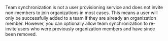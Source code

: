 Team synchronization is not a user provisioning service and does not invite non-members to join organizations in most cases. This means a user will only be successfully added to a team if they are already an organization member. However, you can optionally allow team synchronization to re-invite users who were previously organization members and have since been removed. 
